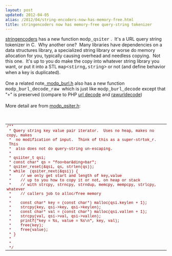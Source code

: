 ```yaml
---
layout: post
updated: 2012-04-05
alias: /2012/04/string-encoders-now-has-memory-free.html
title: stringencoders now has memory-free query-string tokenizer
---
```

<a href="http://code.google.com/p/stringencoders/" target="_blank">stringencoders</a> has a new function&nbsp;<span class="Apple-style-span" style="font-family: 'Courier New', Courier, monospace;">modp_qsiter</span> . &nbsp;It's a URL query string tokenizer in C. &nbsp;Why another one? &nbsp;Many libraries have dependencies on a data structures library, a specialized string library or worse do memory allocation for you, typically causing overhead and needless copying. &nbsp;Not this one. &nbsp;It's up to you do make the copy into whatever string library you want, or put it into a STL <span class="Apple-style-span" style="font-family: 'Courier New', Courier, monospace;">map&lt;stirng,string&gt;</span> or not (and define behavior when a key is duplicated).<br />
<br />
One a related note,<a href="http://code.google.com/p/stringencoders/source/browse/trunk/src/modp_burl.h" target="_blank"> modp_burl.h</a> also has a new function <span class="Apple-style-span" style="font-family: 'Courier New', Courier, monospace;">modp_burl_decode_raw&nbsp;</span><span class="Apple-style-span" style="font-family: inherit;">which is just like </span><span class="Apple-style-span" style="font-family: 'Courier New', Courier, monospace;">modp_burl_decode</span><span class="Apple-style-span" style="font-family: inherit;"> except that "</span><span class="Apple-style-span" style="font-family: 'Courier New', Courier, monospace;">+</span><span class="Apple-style-span" style="font-family: inherit;">" is preserved (compare to PHP&nbsp;<a href="http://php.net/manual/en/function.urldecode.php" target="_blank">url decode</a>&nbsp;and&nbsp;<a href="http://www.php.net/manual/en/function.rawurldecode.php" target="_blank">rawurldecode</a>)&nbsp;</span><br />
<br />
More detail are from<span class="Apple-style-span" style="font-family: inherit;"> <a href="http://code.google.com/p/stringencoders/source/browse/trunk/src/modp_qsiter.h" target="_blank">modp_qsiter.h</a>:</span><br />
<br />
<br />
<table id="src_table_0" style="-webkit-border-horizontal-spacing: 2px; -webkit-border-vertical-spacing: 2px; border-collapse: collapse; font-family: Monaco, 'DejaVu Sans Mono', 'Bitstream Vera Sans Mono', 'Lucida Console', monospace; font-size: 12px; margin-bottom: 0px; margin-left: 0px; margin-right: 0px; margin-top: 0px; padding-bottom: 0px; padding-left: 0px; padding-right: 0px; padding-top: 0px; white-space: pre;"><tbody style="margin-bottom: 0px; margin-left: 0px; margin-right: 0px; margin-top: 0px; padding-bottom: 0px; padding-left: 0px; padding-right: 0px; padding-top: 0px;">
<tr id="sl_svn269_20" style="margin-bottom: 0px; margin-left: 0px; margin-right: 0px; margin-top: 0px; padding-bottom: 0px; padding-left: 0px; padding-right: 0px; padding-top: 0px;"><td class="source" style="font-size: 12px; margin-bottom: 0px; margin-left: 0px; margin-right: 0px; margin-top: 0px; padding-bottom: 0px; padding-left: 4px; padding-right: 0px; padding-top: 0px; vertical-align: top; white-space: pre-wrap;"><span class="com" style="color: #880000;"><span class="Apple-style-span" style="font-family: 'Courier New', Courier, monospace;">/**</span></span></td></tr>
<tr id="sl_svn269_21" style="margin-bottom: 0px; margin-left: 0px; margin-right: 0px; margin-top: 0px; padding-bottom: 0px; padding-left: 0px; padding-right: 0px; padding-top: 0px;"><td class="source" style="font-size: 12px; margin-bottom: 0px; margin-left: 0px; margin-right: 0px; margin-top: 0px; padding-bottom: 0px; padding-left: 4px; padding-right: 0px; padding-top: 0px; vertical-align: top; white-space: pre-wrap;"><span class="com" style="color: #880000;"><span class="Apple-style-span" style="font-family: 'Courier New', Courier, monospace;">&nbsp;* Query string key value pair iterator. &nbsp;Uses no heap, makes no copy, makes</span></span></td></tr>
<tr id="sl_svn269_22" style="margin-bottom: 0px; margin-left: 0px; margin-right: 0px; margin-top: 0px; padding-bottom: 0px; padding-left: 0px; padding-right: 0px; padding-top: 0px;"><td class="source" style="font-size: 12px; margin-bottom: 0px; margin-left: 0px; margin-right: 0px; margin-top: 0px; padding-bottom: 0px; padding-left: 4px; padding-right: 0px; padding-top: 0px; vertical-align: top; white-space: pre-wrap;"><span class="com" style="color: #880000;"><span class="Apple-style-span" style="font-family: 'Courier New', Courier, monospace;">&nbsp;* &nbsp;no modification of input. &nbsp;Think of this as a super-strtok_r. &nbsp;This</span></span></td></tr>
<tr id="sl_svn269_23" style="margin-bottom: 0px; margin-left: 0px; margin-right: 0px; margin-top: 0px; padding-bottom: 0px; padding-left: 0px; padding-right: 0px; padding-top: 0px;"><td class="source" style="font-size: 12px; margin-bottom: 0px; margin-left: 0px; margin-right: 0px; margin-top: 0px; padding-bottom: 0px; padding-left: 4px; padding-right: 0px; padding-top: 0px; vertical-align: top; white-space: pre-wrap;"><span class="com" style="color: #880000;"><span class="Apple-style-span" style="font-family: 'Courier New', Courier, monospace;">&nbsp;* &nbsp;also does not do query-string un-escaping.</span></span></td></tr>
<tr id="sl_svn269_24" style="margin-bottom: 0px; margin-left: 0px; margin-right: 0px; margin-top: 0px; padding-bottom: 0px; padding-left: 0px; padding-right: 0px; padding-top: 0px;"><td class="source" style="font-size: 12px; margin-bottom: 0px; margin-left: 0px; margin-right: 0px; margin-top: 0px; padding-bottom: 0px; padding-left: 4px; padding-right: 0px; padding-top: 0px; vertical-align: top; white-space: pre-wrap;"><span class="com" style="color: #880000;"><span class="Apple-style-span" style="font-family: 'Courier New', Courier, monospace;">&nbsp;*</span></span></td></tr>
<tr id="sl_svn269_25" style="margin-bottom: 0px; margin-left: 0px; margin-right: 0px; margin-top: 0px; padding-bottom: 0px; padding-left: 0px; padding-right: 0px; padding-top: 0px;"><td class="source" style="font-size: 12px; margin-bottom: 0px; margin-left: 0px; margin-right: 0px; margin-top: 0px; padding-bottom: 0px; padding-left: 4px; padding-right: 0px; padding-top: 0px; vertical-align: top; white-space: pre-wrap;"><span class="com" style="color: #880000;"><span class="Apple-style-span" style="font-family: 'Courier New', Courier, monospace;">&nbsp;* qsiiter_t qsi;</span></span></td></tr>
<tr id="sl_svn269_26" style="margin-bottom: 0px; margin-left: 0px; margin-right: 0px; margin-top: 0px; padding-bottom: 0px; padding-left: 0px; padding-right: 0px; padding-top: 0px;"><td class="source" style="font-size: 12px; margin-bottom: 0px; margin-left: 0px; margin-right: 0px; margin-top: 0px; padding-bottom: 0px; padding-left: 4px; padding-right: 0px; padding-top: 0px; vertical-align: top; white-space: pre-wrap;"><span class="com" style="color: #880000;"><span class="Apple-style-span" style="font-family: 'Courier New', Courier, monospace;">&nbsp;* const char* qs = "foo=bar&amp;ding=bar";</span></span></td></tr>
<tr id="sl_svn269_27" style="margin-bottom: 0px; margin-left: 0px; margin-right: 0px; margin-top: 0px; padding-bottom: 0px; padding-left: 0px; padding-right: 0px; padding-top: 0px;"><td class="source" style="font-size: 12px; margin-bottom: 0px; margin-left: 0px; margin-right: 0px; margin-top: 0px; padding-bottom: 0px; padding-left: 4px; padding-right: 0px; padding-top: 0px; vertical-align: top; white-space: pre-wrap;"><span class="com" style="color: #880000;"><span class="Apple-style-span" style="font-family: 'Courier New', Courier, monospace;">&nbsp;* qsiter_reset(&amp;qsi, qs, strlen(qs));</span></span></td></tr>
<tr id="sl_svn269_28" style="margin-bottom: 0px; margin-left: 0px; margin-right: 0px; margin-top: 0px; padding-bottom: 0px; padding-left: 0px; padding-right: 0px; padding-top: 0px;"><td class="source" style="font-size: 12px; margin-bottom: 0px; margin-left: 0px; margin-right: 0px; margin-top: 0px; padding-bottom: 0px; padding-left: 4px; padding-right: 0px; padding-top: 0px; vertical-align: top; white-space: pre-wrap;"><span class="com" style="color: #880000;"><span class="Apple-style-span" style="font-family: 'Courier New', Courier, monospace;">&nbsp;* while &nbsp;(qsiter_next(&amp;qsi)) &#123;</span></span></td></tr>
<tr id="sl_svn269_29" style="margin-bottom: 0px; margin-left: 0px; margin-right: 0px; margin-top: 0px; padding-bottom: 0px; padding-left: 0px; padding-right: 0px; padding-top: 0px;"><td class="source" style="font-size: 12px; margin-bottom: 0px; margin-left: 0px; margin-right: 0px; margin-top: 0px; padding-bottom: 0px; padding-left: 4px; padding-right: 0px; padding-top: 0px; vertical-align: top; white-space: pre-wrap;"><span class="com" style="color: #880000;"><span class="Apple-style-span" style="font-family: 'Courier New', Courier, monospace;">&nbsp;* &nbsp; &nbsp;// we only get start and length of key,value</span></span></td></tr>
<tr id="sl_svn269_30" style="margin-bottom: 0px; margin-left: 0px; margin-right: 0px; margin-top: 0px; padding-bottom: 0px; padding-left: 0px; padding-right: 0px; padding-top: 0px;"><td class="source" style="font-size: 12px; margin-bottom: 0px; margin-left: 0px; margin-right: 0px; margin-top: 0px; padding-bottom: 0px; padding-left: 4px; padding-right: 0px; padding-top: 0px; vertical-align: top; white-space: pre-wrap;"><span class="com" style="color: #880000;"><span class="Apple-style-span" style="font-family: 'Courier New', Courier, monospace;">&nbsp;* &nbsp; &nbsp;// up to you how to copy it or not, on heap or stack</span></span></td></tr>
<tr id="sl_svn269_31" style="margin-bottom: 0px; margin-left: 0px; margin-right: 0px; margin-top: 0px; padding-bottom: 0px; padding-left: 0px; padding-right: 0px; padding-top: 0px;"><td class="source" style="font-size: 12px; margin-bottom: 0px; margin-left: 0px; margin-right: 0px; margin-top: 0px; padding-bottom: 0px; padding-left: 4px; padding-right: 0px; padding-top: 0px; vertical-align: top; white-space: pre-wrap;"><span class="com" style="color: #880000;"><span class="Apple-style-span" style="font-family: 'Courier New', Courier, monospace;">&nbsp;* &nbsp; &nbsp;// with strcpy, strncpy, strndup, memcpy, mempcpy, strlcpy, whatever</span></span></td></tr>
<tr id="sl_svn269_32" style="margin-bottom: 0px; margin-left: 0px; margin-right: 0px; margin-top: 0px; padding-bottom: 0px; padding-left: 0px; padding-right: 0px; padding-top: 0px;"><td class="source" style="font-size: 12px; margin-bottom: 0px; margin-left: 0px; margin-right: 0px; margin-top: 0px; padding-bottom: 0px; padding-left: 4px; padding-right: 0px; padding-top: 0px; vertical-align: top; white-space: pre-wrap;"><span class="com" style="color: #880000;"><span class="Apple-style-span" style="font-family: 'Courier New', Courier, monospace;">&nbsp;* &nbsp; &nbsp;// callers job to alloc/free memory</span></span></td></tr>
<tr id="sl_svn269_33" style="margin-bottom: 0px; margin-left: 0px; margin-right: 0px; margin-top: 0px; padding-bottom: 0px; padding-left: 0px; padding-right: 0px; padding-top: 0px;"><td class="source" style="font-size: 12px; margin-bottom: 0px; margin-left: 0px; margin-right: 0px; margin-top: 0px; padding-bottom: 0px; padding-left: 4px; padding-right: 0px; padding-top: 0px; vertical-align: top; white-space: pre-wrap;"><span class="com" style="color: #880000;"><span class="Apple-style-span" style="font-family: 'Courier New', Courier, monospace;">&nbsp;*</span></span></td></tr>
<tr id="sl_svn269_34" style="margin-bottom: 0px; margin-left: 0px; margin-right: 0px; margin-top: 0px; padding-bottom: 0px; padding-left: 0px; padding-right: 0px; padding-top: 0px;"><td class="source" style="font-size: 12px; margin-bottom: 0px; margin-left: 0px; margin-right: 0px; margin-top: 0px; padding-bottom: 0px; padding-left: 4px; padding-right: 0px; padding-top: 0px; vertical-align: top; white-space: pre-wrap;"><span class="com" style="color: #880000;"><span class="Apple-style-span" style="font-family: 'Courier New', Courier, monospace;">&nbsp;* &nbsp; &nbsp;const char* key = (const char*) malloc(qsi.keylen + 1);</span></span></td></tr>
<tr id="sl_svn269_35" style="margin-bottom: 0px; margin-left: 0px; margin-right: 0px; margin-top: 0px; padding-bottom: 0px; padding-left: 0px; padding-right: 0px; padding-top: 0px;"><td class="source" style="font-size: 12px; margin-bottom: 0px; margin-left: 0px; margin-right: 0px; margin-top: 0px; padding-bottom: 0px; padding-left: 4px; padding-right: 0px; padding-top: 0px; vertical-align: top; white-space: pre-wrap;"><span class="com" style="color: #880000;"><span class="Apple-style-span" style="font-family: 'Courier New', Courier, monospace;">&nbsp;* &nbsp; &nbsp;strcpy(key, qsi-&gt;key, qsi-&gt;keylen); &nbsp; </span></span></td></tr>
<tr id="sl_svn269_36" style="margin-bottom: 0px; margin-left: 0px; margin-right: 0px; margin-top: 0px; padding-bottom: 0px; padding-left: 0px; padding-right: 0px; padding-top: 0px;"><td class="source" style="font-size: 12px; margin-bottom: 0px; margin-left: 0px; margin-right: 0px; margin-top: 0px; padding-bottom: 0px; padding-left: 4px; padding-right: 0px; padding-top: 0px; vertical-align: top; white-space: pre-wrap;"><span class="com" style="color: #880000;"><span class="Apple-style-span" style="font-family: 'Courier New', Courier, monospace;">&nbsp;* &nbsp; &nbsp;const char* val = (const char*) malloc(qsi.vallen + 1);</span></span></td></tr>
<tr id="sl_svn269_37" style="margin-bottom: 0px; margin-left: 0px; margin-right: 0px; margin-top: 0px; padding-bottom: 0px; padding-left: 0px; padding-right: 0px; padding-top: 0px;"><td class="source" style="font-size: 12px; margin-bottom: 0px; margin-left: 0px; margin-right: 0px; margin-top: 0px; padding-bottom: 0px; padding-left: 4px; padding-right: 0px; padding-top: 0px; vertical-align: top; white-space: pre-wrap;"><span class="com" style="color: #880000;"><span class="Apple-style-span" style="font-family: 'Courier New', Courier, monospace;">&nbsp;* &nbsp; &nbsp;strcpy(val, qsi-&gt;val, qsi-&gt;vallen);</span></span></td></tr>
<tr id="sl_svn269_38" style="margin-bottom: 0px; margin-left: 0px; margin-right: 0px; margin-top: 0px; padding-bottom: 0px; padding-left: 0px; padding-right: 0px; padding-top: 0px;"><td class="source" style="font-size: 12px; margin-bottom: 0px; margin-left: 0px; margin-right: 0px; margin-top: 0px; padding-bottom: 0px; padding-left: 4px; padding-right: 0px; padding-top: 0px; vertical-align: top; white-space: pre-wrap;"><span class="com" style="color: #880000;"><span class="Apple-style-span" style="font-family: 'Courier New', Courier, monospace;">&nbsp;* &nbsp; &nbsp;printf("key = %s, value = %s\n", key, val);</span></span></td></tr>
<tr id="sl_svn269_39" style="margin-bottom: 0px; margin-left: 0px; margin-right: 0px; margin-top: 0px; padding-bottom: 0px; padding-left: 0px; padding-right: 0px; padding-top: 0px;"><td class="source" style="font-size: 12px; margin-bottom: 0px; margin-left: 0px; margin-right: 0px; margin-top: 0px; padding-bottom: 0px; padding-left: 4px; padding-right: 0px; padding-top: 0px; vertical-align: top; white-space: pre-wrap;"><span class="com" style="color: #880000;"><span class="Apple-style-span" style="font-family: 'Courier New', Courier, monospace;">&nbsp;* &nbsp; &nbsp;free(key);</span></span></td></tr>
<tr id="sl_svn269_40" style="margin-bottom: 0px; margin-left: 0px; margin-right: 0px; margin-top: 0px; padding-bottom: 0px; padding-left: 0px; padding-right: 0px; padding-top: 0px;"><td class="source" style="font-size: 12px; margin-bottom: 0px; margin-left: 0px; margin-right: 0px; margin-top: 0px; padding-bottom: 0px; padding-left: 4px; padding-right: 0px; padding-top: 0px; vertical-align: top; white-space: pre-wrap;"><span class="com" style="color: #880000;"><span class="Apple-style-span" style="font-family: 'Courier New', Courier, monospace;">&nbsp;* &nbsp; &nbsp;free(value);</span></span></td></tr>
<tr id="sl_svn269_41" style="margin-bottom: 0px; margin-left: 0px; margin-right: 0px; margin-top: 0px; padding-bottom: 0px; padding-left: 0px; padding-right: 0px; padding-top: 0px;"><td class="source" style="font-size: 12px; margin-bottom: 0px; margin-left: 0px; margin-right: 0px; margin-top: 0px; padding-bottom: 0px; padding-left: 4px; padding-right: 0px; padding-top: 0px; vertical-align: top; white-space: pre-wrap;"><span class="com" style="color: #880000;"><span class="Apple-style-span" style="font-family: 'Courier New', Courier, monospace;">&nbsp;* &#125;</span></span></td></tr>
<tr id="sl_svn269_42" style="margin-bottom: 0px; margin-left: 0px; margin-right: 0px; margin-top: 0px; padding-bottom: 0px; padding-left: 0px; padding-right: 0px; padding-top: 0px;"><td class="source" style="font-size: 12px; margin-bottom: 0px; margin-left: 0px; margin-right: 0px; margin-top: 0px; padding-bottom: 0px; padding-left: 4px; padding-right: 0px; padding-top: 0px; vertical-align: top; white-space: pre-wrap;"><span class="com" style="color: #880000;"><span class="Apple-style-span" style="font-family: 'Courier New', Courier, monospace;">&nbsp;*</span></span></td></tr>
<tr id="sl_svn269_43" style="margin-bottom: 0px; margin-left: 0px; margin-right: 0px; margin-top: 0px; padding-bottom: 0px; padding-left: 0px; padding-right: 0px; padding-top: 0px;"><td class="source" style="font-size: 12px; margin-bottom: 0px; margin-left: 0px; margin-right: 0px; margin-top: 0px; padding-bottom: 0px; padding-left: 4px; padding-right: 0px; padding-top: 0px; vertical-align: top; white-space: pre-wrap;"><span class="com" style="color: #880000;"><span class="Apple-style-span" style="font-family: 'Courier New', Courier, monospace;">&nbsp;* </span></span></td></tr>
<tr id="sl_svn269_44" style="margin-bottom: 0px; margin-left: 0px; margin-right: 0px; margin-top: 0px; padding-bottom: 0px; padding-left: 0px; padding-right: 0px; padding-top: 0px;"><td class="source" style="font-size: 12px; margin-bottom: 0px; margin-left: 0px; margin-right: 0px; margin-top: 0px; padding-bottom: 0px; padding-left: 4px; padding-right: 0px; padding-top: 0px; vertical-align: top; white-space: pre-wrap;"><span class="com" style="color: #880000;"><span class="Apple-style-span" style="font-family: 'Courier New', Courier, monospace;">&nbsp;*/</span></span></td></tr>
</tbody></table>